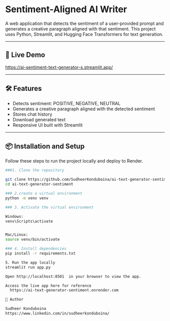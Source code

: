 # Sentiment-Aligned AI Writer

A web application that detects the sentiment of a user-provided prompt and generates a creative paragraph aligned with that sentiment. This project uses Python, Streamlit, and Hugging Face Transformers for text generation.

---

## 🚀 Live Demo

  https://ai-sentiment-text-generator-s.streamlit.app/

---

## 🛠 Features

- Detects sentiment: POSITIVE, NEGATIVE, NEUTRAL
- Generates a creative paragraph aligned with the detected sentiment
- Stores chat history
- Download generated text
- Responsive UI built with Streamlit

---

## 📦 Installation and Setup

Follow these steps to run the project locally and deploy to Render.




```bash
###1. Clone the repository

git clone https://github.com/SudheerKonduboina/ai-text-generator-sentiment.git
cd ai-text-generator-sentiment

### 2.create a virtual environment
python -m venv venv

### 3. Activate the virtual environment

Windows:
venv\Scripts\activate


Mac/Linux:
source venv/bin/activate

### 4. Install dependencies
pip install -r requirements.txt

5. Run the app locally
streamlit run app.py

Open http://localhost:8501  in your browser to view the app.

Access the live app here for reference
  https://ai-text-generator-sentiment.onrender.com

🧑 Author

Sudheer Konduboina
https://www.linkedin.com/in/sudheerkonduboina/
